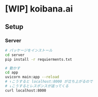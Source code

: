 # [WIP] koibana.ai
## Setup
### Server
```sh
# パッケージをインストール
cd server
pip install -r requierments.txt

# 動かす
cd app
uvicorn main:app --reload
# ↑こうすると localhost:8000 が立ち上がるので
# ↓こうするとレスポンスが返ってくる
curl localhost:8000
```
